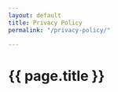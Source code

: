 ```yaml
---
layout: default
title: Privacy Policy
permalink: "/privacy-policy/"

---
```

<main class="container">
  <h1>{{ page.title }}</h1>
</main>